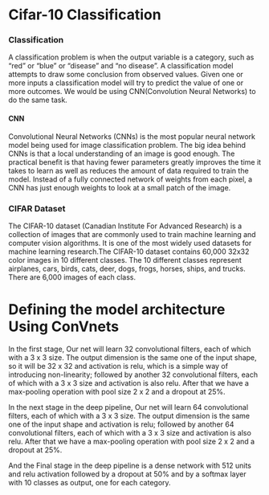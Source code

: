 # Cifar-10 Classification

### Classification

A classification problem is when the output variable is a category, such as “red” or “blue” or “disease” and “no disease”. 
A classification model attempts to draw some conclusion from observed values. Given one or more inputs a classification model will try to predict the value of one or more outcomes.
We would be using CNN(Convolution Neural Networks) to do the same task.

#### CNN
Convolutional Neural Networks (CNNs) is the most popular neural network model being used for image classification problem. 
The big idea behind CNNs is that a local understanding of an image is good enough. 
The practical benefit is that having fewer parameters greatly improves the time it takes to learn as well as reduces the amount of data required to train the model.
Instead of a fully connected network of weights from each pixel, a CNN has just enough weights to look at a small patch of the image.

### CIFAR Dataset
The CIFAR-10 dataset (Canadian Institute For Advanced Research) is a collection of images that are commonly used to train machine learning and computer vision algorithms. 
It is one of the most widely used datasets for machine learning research.The CIFAR-10 dataset contains 60,000 32x32 color images in 10 different classes.
The 10 different classes represent airplanes, cars, birds, cats, deer, dogs, frogs, horses, ships, and trucks. There are 6,000 images of each class.

# Defining the model architecture Using ConVnets


In the first stage, Our net will learn 32 convolutional filters, each of which with a 3 x 3 size. The output dimension is the same one of the input shape, so it will be 32 x 32 and activation is relu, which is a simple way of introducing non-linearity; followed by another 32 convolutional filters, each of which with a 3 x 3 size and activation is also relu. After that we have a max-pooling operation with pool size 2 x 2 and a dropout at 25%.

In the next stage in the deep pipeline, Our net will learn 64 convolutional filters, each of which with a 3 x 3 size. The output dimension is the same one of the input shape and activation is relu; followed by another 64 convolutional filters, each of which with a 3 x 3 size and activation is also relu. After that we have a max-pooling operation with pool size 2 x 2 and a dropout at 25%.

And the Final stage in the deep pipeline is a dense network with 512 units and relu activation followed by a dropout at 50% and by a softmax layer with 10 classes as output, one for each category.